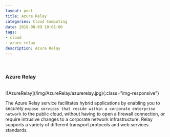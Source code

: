 ```yaml
---
layout: post
title: Azure Relay
categories: Cloud Computing
date: 2018-08-09 10:01:00
tags:
- cloud
- azure relay
description: Azure Relay
---
```

<br/>

###  Azure Relay
                                
<br/>
![AzureRelay](/img/AzureRelay/azurerelay.jpg){:class="img-responsive"}
<br/>

The Azure Relay service facilitates hybrid applications by enabling you to securely `expose services that reside within a corporate enterprise network` to the public cloud, without having to open a firewall connection, or require intrusive changes to a corporate network infrastructure. Relay supports a variety of different transport protocols and web services standards.                       
